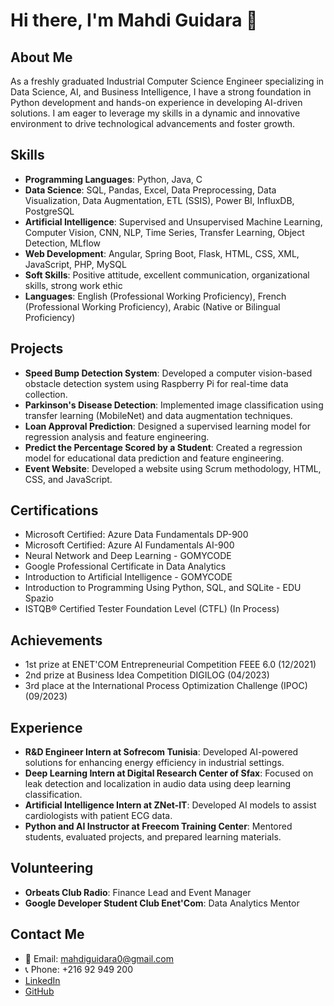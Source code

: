 # Hi there, I'm Mahdi Guidara 👋

## About Me
As a freshly graduated Industrial Computer Science Engineer specializing in Data Science, AI, and Business Intelligence, I have a strong foundation in Python development and hands-on experience in developing AI-driven solutions. I am eager to leverage my skills in a dynamic and innovative environment to drive technological advancements and foster growth.

## Skills
- **Programming Languages**: Python, Java, C
- **Data Science**: SQL, Pandas, Excel, Data Preprocessing, Data Visualization, Data Augmentation, ETL (SSIS), Power BI, InfluxDB, PostgreSQL
- **Artificial Intelligence**: Supervised and Unsupervised Machine Learning, Computer Vision, CNN, NLP, Time Series, Transfer Learning, Object Detection, MLflow
- **Web Development**: Angular, Spring Boot, Flask, HTML, CSS, XML, JavaScript, PHP, MySQL
- **Soft Skills**: Positive attitude, excellent communication, organizational skills, strong work ethic
- **Languages**: English (Professional Working Proficiency), French (Professional Working Proficiency), Arabic (Native or Bilingual Proficiency)

## Projects
- **Speed Bump Detection System**: Developed a computer vision-based obstacle detection system using Raspberry Pi for real-time data collection.
- **Parkinson's Disease Detection**: Implemented image classification using transfer learning (MobileNet) and data augmentation techniques.
- **Loan Approval Prediction**: Designed a supervised learning model for regression analysis and feature engineering.
- **Predict the Percentage Scored by a Student**: Created a regression model for educational data prediction and feature engineering.
- **Event Website**: Developed a website using Scrum methodology, HTML, CSS, and JavaScript.

## Certifications
- Microsoft Certified: Azure Data Fundamentals DP-900
- Microsoft Certified: Azure AI Fundamentals AI-900
- Neural Network and Deep Learning - GOMYCODE
- Google Professional Certificate in Data Analytics
- Introduction to Artificial Intelligence - GOMYCODE
- Introduction to Programming Using Python, SQL, and SQLite - EDU Spazio
- ISTQB® Certified Tester Foundation Level (CTFL) (In Process)

## Achievements
- 1st prize at ENET'COM Entrepreneurial Competition FEEE 6.0 (12/2021)
- 2nd prize at Business Idea Competition DIGILOG (04/2023)
- 3rd place at the International Process Optimization Challenge (IPOC) (09/2023)

## Experience
- **R&D Engineer Intern at Sofrecom Tunisia**: Developed AI-powered solutions for enhancing energy efficiency in industrial settings.
- **Deep Learning Intern at Digital Research Center of Sfax**: Focused on leak detection and localization in audio data using deep learning classification.
- **Artificial Intelligence Intern at ZNet-IT**: Developed AI models to assist cardiologists with patient ECG data.
- **Python and AI Instructor at Freecom Training Center**: Mentored students, evaluated projects, and prepared learning materials.

## Volunteering
- **Orbeats Club Radio**: Finance Lead and Event Manager
- **Google Developer Student Club Enet'Com**: Data Analytics Mentor

## Contact Me
- 📧 Email: [mahdiguidara0@gmail.com](mailto:mahdiguidara0@gmail.com)
- 📞 Phone: +216 92 949 200
- [LinkedIn](https://www.linkedin.com/in/mahdiguidara/)
- [GitHub](https://github.com/MahdiGuidara)

